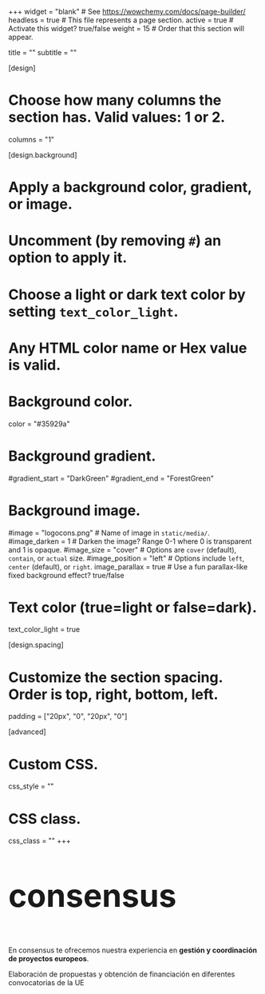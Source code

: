+++
widget = "blank"  # See https://wowchemy.com/docs/page-builder/
headless = true  # This file represents a page section.
active = true  # Activate this widget? true/false
weight = 15  # Order that this section will appear.

title = ""
subtitle = ""

[design]
  # Choose how many columns the section has. Valid values: 1 or 2.
  columns = "1"

[design.background]
  # Apply a background color, gradient, or image.
  #   Uncomment (by removing `#`) an option to apply it.
  #   Choose a light or dark text color by setting `text_color_light`.
  #   Any HTML color name or Hex value is valid.

  # Background color.
 color = "#35929a"

  # Background gradient.
  #gradient_start = "DarkGreen"
  #gradient_end = "ForestGreen"

  # Background image.
   #image = "logocons.png"  # Name of image in `static/media/`.
   #image_darken = 1  # Darken the image? Range 0-1 where 0 is transparent and 1 is opaque.
   #image_size = "cover"  #  Options are `cover` (default), `contain`, or `actual` size.
   #image_position = "left"  # Options include `left`, `center` (default), or `right`.
   image_parallax = true  # Use a fun parallax-like fixed background effect? true/false

  # Text color (true=light or false=dark).
  text_color_light = true

[design.spacing]
  # Customize the section spacing. Order is top, right, bottom, left.
  padding = ["20px", "0", "20px", "0"]

[advanced]
 # Custom CSS. 
 css_style = ""

 # CSS class.
 css_class = ""
+++

## <p style="font-size:300%">consensus </p>

En consensus te ofrecemos nuestra experiencia en **gestión y coordinación de proyectos europeos**.

Elaboración de propuestas y obtención de financiación en diferentes convocatorias de la UE

